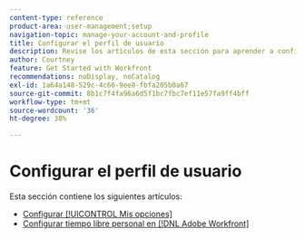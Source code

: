 ```yaml
---
content-type: reference
product-area: user-management;setup
navigation-topic: manage-your-account-and-profile
title: Configurar el perfil de usuario
description: Revise los artículos de esta sección para aprender a configurar su perfil de usuario  [!DNL Workfront] user.
author: Courtney
feature: Get Started with Workfront
recommendations: noDisplay, noCatalog
exl-id: 1a64a148-529c-4c66-9ee8-fbfa205b0a67
source-git-commit: 8b1c7f4fa96a6d5f1bc7fbc7ef11e57fa9ff4bff
workflow-type: tm+mt
source-wordcount: '36'
ht-degree: 38%

---
```


# Configurar el perfil de usuario

Esta sección contiene los siguientes artículos:

* [Configurar [!UICONTROL Mis opciones]](../../../workfront-basics/manage-your-account-and-profile/configuring-your-user-profile/configure-my-settings.md)
* [Configurar tiempo libre personal en  [!DNL Adobe Workfront]](../../../workfront-basics/manage-your-account-and-profile/configuring-your-user-profile/personal-time-overview.md)
